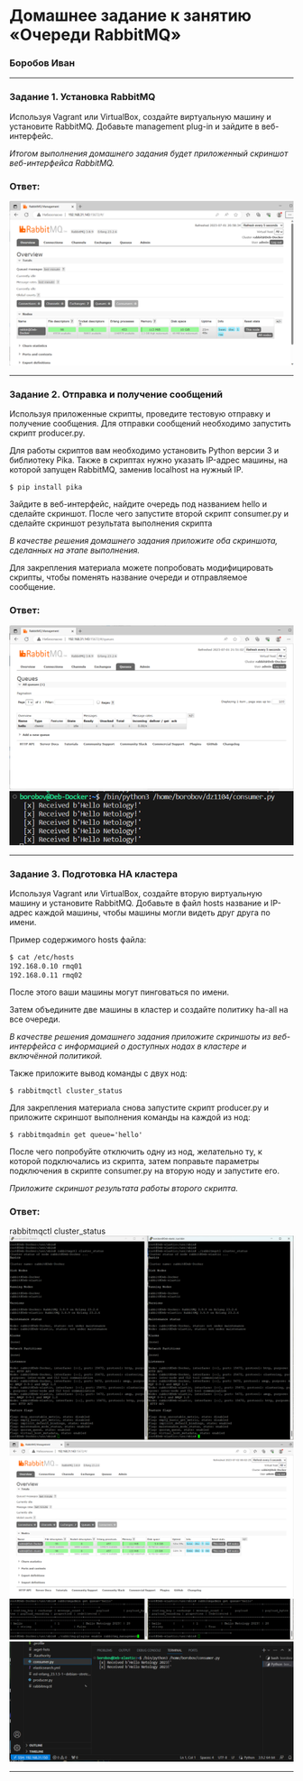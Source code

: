 # Домашнее задание к занятию  «Очереди RabbitMQ»

### Боробов Иван

---

### Задание 1. Установка RabbitMQ

Используя Vagrant или VirtualBox, создайте виртуальную машину и установите RabbitMQ.
Добавьте management plug-in и зайдите в веб-интерфейс.

*Итогом выполнения домашнего задания будет приложенный скриншот веб-интерфейса RabbitMQ.*

### Ответ:

![web babbitMQ](https://github.com/Borobov/05-Data-storage-and-transmission-systems-/blob/27c8f34befa42a7bd5810d13bcb81532ae0f40e3/IMG-11-04/11-04-01.png)

---

### Задание 2. Отправка и получение сообщений

Используя приложенные скрипты, проведите тестовую отправку и получение сообщения.
Для отправки сообщений необходимо запустить скрипт producer.py.

Для работы скриптов вам необходимо установить Python версии 3 и библиотеку Pika.
Также в скриптах нужно указать IP-адрес машины, на которой запущен RabbitMQ, заменив localhost на нужный IP.

```shell script
$ pip install pika
```

Зайдите в веб-интерфейс, найдите очередь под названием hello и сделайте скриншот.
После чего запустите второй скрипт consumer.py и сделайте скриншот результата выполнения скрипта

*В качестве решения домашнего задания приложите оба скриншота, сделанных на этапе выполнения.*

Для закрепления материала можете попробовать модифицировать скрипты, чтобы поменять название очереди и отправляемое сообщение.

### Ответ:

![web_queue](https://github.com/Borobov/05-Data-storage-and-transmission-systems-/blob/27c8f34befa42a7bd5810d13bcb81532ae0f40e3/IMG-11-04/11-04-02.png)
![cmd_consumer.py](https://github.com/Borobov/05-Data-storage-and-transmission-systems-/blob/27c8f34befa42a7bd5810d13bcb81532ae0f40e3/IMG-11-04/11-04-03.png)

---

### Задание 3. Подготовка HA кластера

Используя Vagrant или VirtualBox, создайте вторую виртуальную машину и установите RabbitMQ.
Добавьте в файл hosts название и IP-адрес каждой машины, чтобы машины могли видеть друг друга по имени.

Пример содержимого hosts файла:
```shell script
$ cat /etc/hosts
192.168.0.10 rmq01
192.168.0.11 rmq02
```
После этого ваши машины могут пинговаться по имени.

Затем объедините две машины в кластер и создайте политику ha-all на все очереди.

*В качестве решения домашнего задания приложите скриншоты из веб-интерфейса с информацией о доступных нодах в кластере и включённой политикой.*

Также приложите вывод команды с двух нод:

```shell script
$ rabbitmqctl cluster_status
```

Для закрепления материала снова запустите скрипт producer.py и приложите скриншот выполнения команды на каждой из нод:

```shell script
$ rabbitmqadmin get queue='hello'
```

После чего попробуйте отключить одну из нод, желательно ту, к которой подключались из скрипта, затем поправьте параметры подключения в скрипте consumer.py на вторую ноду и запустите его.

*Приложите скриншот результата работы второго скрипта.*

### Ответ:

rabbitmqctl cluster_status  
![](https://github.com/Borobov/05-Data-storage-and-transmission-systems-/blob/27c8f34befa42a7bd5810d13bcb81532ae0f40e3/IMG-11-04/11-04-04.png)
![](https://github.com/Borobov/05-Data-storage-and-transmission-systems-/blob/27c8f34befa42a7bd5810d13bcb81532ae0f40e3/IMG-11-04/11-04-05.png)
![](https://github.com/Borobov/05-Data-storage-and-transmission-systems-/blob/27c8f34befa42a7bd5810d13bcb81532ae0f40e3/IMG-11-04/11-04-06.png)
![](https://github.com/Borobov/05-Data-storage-and-transmission-systems-/blob/27c8f34befa42a7bd5810d13bcb81532ae0f40e3/IMG-11-04/11-04-07.png)

---


